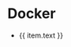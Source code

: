 # Docker


<ul>
    <li v-for="(item,index) in blogs" :key="index" >
        <a :href='normalizeLink(item.link)'>{{ item.text }}</a>
    </li>
</ul>


<script setup>
import { normalizeLink } from 'vitepress/dist/client/theme-default/support/utils.js'
import { useData,useRouter } from 'vitepress'
const blogs=useData().theme.value.sidebar['/dev/devTools/docker/'][0]['items']
</script>
